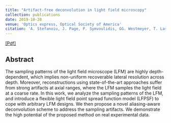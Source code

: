 ```yaml
---
title: "Artifact-free deconvolution in light field microscopy"
collection: publications
date: 2019-10-28
venue: 'Optics express, Optical Society of America'
citation: 'A. Stefanoiu, J. Page, P. Symvoulidis, GG. Westmeyer, T. Lasser &quot;Artifact-free deconvolution in light field microscopy.&quot; In <i>Optics express 19</i>.'
---
```


 [[Pdf]](https://www.osapublishing.org/viewmedia.cfm?uri=oe-27-22-31644&seq=0) 
 <!-- [[Project Page]](https://sjenni.github.io/LearningToSpotArtifacts/) [[Code]](https://github.com/sjenni/LearningToSpotArtifacts)  -->

## Abstract

The sampling patterns of the light field microscope (LFM) are highly depth-dependent, which implies non-uniform recoverable lateral resolution across depth. Moreover, reconstructions using state-of-the-art approaches suffer from strong artifacts at axial ranges, where the LFM samples the light field at a coarse rate. In this work, we analyze the sampling patterns of the LFM, and introduce a flexible light field point spread function model (LFPSF) to cope with arbitrary LFM designs. We then propose a novel aliasing-aware deconvolution scheme to address the sampling artifacts. We demonstrate the high potential of the proposed method on real experimental data.